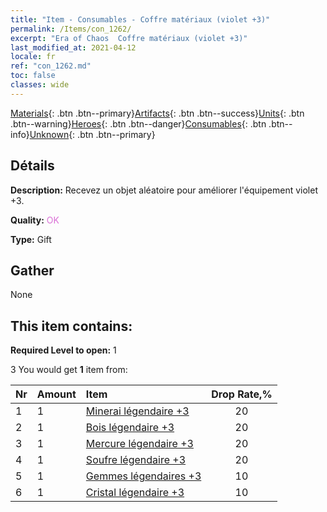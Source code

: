 ```yaml
---
title: "Item - Consumables - Coffre matériaux (violet +3)"
permalink: /Items/con_1262/
excerpt: "Era of Chaos  Coffre matériaux (violet +3)"
last_modified_at: 2021-04-12
locale: fr
ref: "con_1262.md"
toc: false
classes: wide
---
```

 [Materials](/fr/Items/){: .btn .btn--primary}[Artifacts](/fr/Items/Artifacts/){: .btn .btn--success}[Units](/fr/Items/Units/){: .btn .btn--warning}[Heroes](/fr/Items/Heroes/){: .btn .btn--danger}[Consumables](/fr/Items/Consumables/){: .btn .btn--info}[Unknown](/fr/Items/Unknown/){: .btn .btn--primary}

## Détails
 **Description:** Recevez un objet aléatoire pour améliorer l'équipement violet +3.

 **Quality:** <span style="color: #DA70D6">OK</span>

 **Type:** Gift

## Gather

  None

## This item contains:

 **Required Level to open:** 1

 3 You would get **1** item  from:

  | Nr | Amount |     Item    | Drop Rate,% |
  |:---|:-------|:------------|:---------:|
  | 1 | 1 | [Minerai légendaire +3](/fr/Items/mat_54/) | 20 | 
  | 2 | 1 | [Bois légendaire +3](/fr/Items/mat_55/) | 20 | 
  | 3 | 1 | [Mercure légendaire +3](/fr/Items/mat_56/) | 20 | 
  | 4 | 1 | [Soufre légendaire +3](/fr/Items/mat_57/) | 20 | 
  | 5 | 1 | [Gemmes légendaires +3](/fr/Items/mat_58/) | 10 | 
  | 6 | 1 | [Cristal légendaire +3](/fr/Items/mat_59/) | 10 | 
